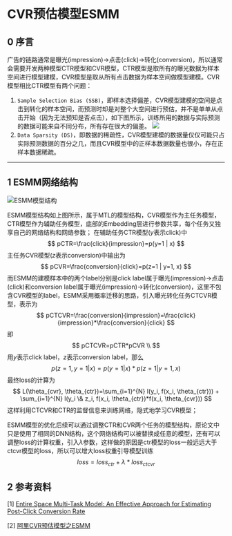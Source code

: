 # CVR预估模型ESMM

## 0 序言

广告的链路通常是曝光(impression)->点击(click)->转化(conversion)，所以通常会需要开发两种模型CTR模型和CVR模型，CTR模型是取所有的曝光数据为样本空间进行模型建模，CVR模型是取从所有点击数据为样本空间做模型建模。CVR模型相比CTR模型有两个问题：

1. `Sample Selection Bias (SSB)`，即样本选择偏差，CVR模型建模的空间是点击到转化的样本空间，而预测时却是对整个大空间进行预估，并不是单单从点击开始（因为无法预知是否点击），如下图所示，训练所用的数据与实际预测的数据可能来自不同分布，所有存在很大的偏差。
![](https://s3.bmp.ovh/imgs/2022/03/cd50674a114fc826.png)
2. `Data Sparsity (DS)`，即数据的稀疏性，CVR模型建模的数据量仅仅可能只占实际预测数据的百分之几，而且CVR模型中的正样本数据数量也很小，存在正样本数据稀疏。

---

## 1 ESMM网络结构

![ESMM模型结构](https://s3.bmp.ovh/imgs/2022/03/f9636c0d4bd3c6ce.png)

ESMM模型结构如上图所示，属于MTL的模型结构，CVR模型作为主任务模型，CTR模型作为辅助任务模型，底部的Embedding层进行参数共享，每个任务又独享自己的网络结构和网络参数；
在辅助任务CTR模型($y$表示click)中
$$
pCTR=\frac{click}{impression}=p(y=1 | x)
$$
主任务CVR模型($z$表示conversion)中输出为
$$
pCVR=\frac{conversion}{click}=p(z=1 | y=1, x)
$$
而ESMM的建模样本中的两个label分别是click label属于曝光(impression)->点击(click)和conversion label属于曝光(impression)->转化(conversion)，这里不包含CVR模型的label，ESMM采用概率迁移的思路，引入曝光转化任务CTCVR模型，表示为
$$
pCTCVR=\frac{conversion}{impression}=\frac{click}{impression}*\frac{conversion}{click}
$$
即
$$
pCTCVR=pCTR*pCVR \\
$$
用$y$表示click label，$z$表示conversion label，那么
$$
p(z=1,y=1 | x) = p(y=1 | x) * p(z=1 | y=1, x)
$$
最终loss的计算为
$$
L(\theta_{cvr}, \theta_{ctr})=\sum_{i=1}^{N} l(y_i, f(x_i, \theta_{ctr})) + \sum_{i=1}^{N} l(y_i \& z_i, f(x_i, \theta_{ctr})*f(x_i, \theta_{cvr}))
$$
这样利用CTCVR和CTR的监督信息来训练网络，隐式地学习CVR模型；

ESMM模型的优化后续可以通过调整CTR和CVR两个任务的模型结构，原论文中只是使用了相同的DNN结构，这个网络结构可以被替换成任意的模型，还有可以调整loss的计算权重，引入$\lambda$参数，这样做的原因是ctr模型的loss一般远远大于ctcvr模型的loss，所以可以增大loss权重引导模型训练
$$
loss = loss_{ctr} + \lambda * loss_{ctcvr}
$$

## 2 参考资料

[1] [Entire Space Multi-Task Model: An Effective Approach for Estimating Post-Click Conversion Rate](https://arxiv.org/pdf/1804.07931.pdf)

[2] [阿里CVR预估模型之ESMM](https://zhuanlan.zhihu.com/p/57481330)
